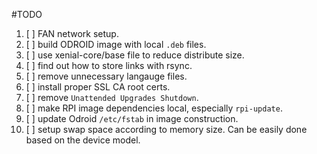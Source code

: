 #TODO

1. [ ] FAN network setup.  
2. [ ] build ODROID image with local `.deb` files.  
3. [ ] use xenial-core/base file to reduce distribute size.  
4. [ ] find out how to store links with rsync.  
5. [ ] remove unnecessary langauge files.  
6. [ ] install proper SSL CA root certs.  
7. [ ] remove `Unattended Upgrades Shutdown`.  
8. [ ] make RPI image dependencies local, especially `rpi-update`.  
9. [ ] update Odroid `/etc/fstab` in image construction.  
10. [ ] setup swap space according to memory size. Can be easily done based on the device model.  